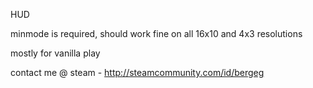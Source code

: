 HUD

minmode is required,
should work fine on all 16x10 and 4x3 resolutions

mostly for vanilla play

contact me @ steam - http://steamcommunity.com/id/bergeg
